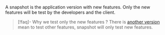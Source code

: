 
A snapshot is the application version with new features. Only the new features will be test by the developers and the client.

> [!faq]- Why we test only the new features ?
> There is [another version]() mean to test other features, snapshot will only test new features.
